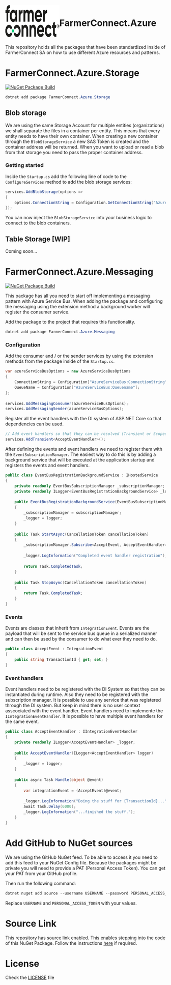 ﻿<img align="left" width="170" height="100" src=".github/fc-logo.png" />

# FarmerConnect.Azure

<br />

This repository holds all the packages that have been standardized inside of FarmerConnect SA on how to use different Azure resources and patterns.

# FarmerConnect.Azure.Storage

[![NuGet Package Build](https://github.com/farmerconnect/FarmerConnect.Azure/actions/workflows/workflow-storage.yml/badge.svg?branch=main)](https://github.com/farmerconnect/FarmerConnect.Azure/actions/workflows/workflow-storage.yml)

```powershell
dotnet add package FarmerConnect.Azure.Storage
```

## Blob storage

We are using the same Storage Account for multiple entities (organizations) we shall separate the files in a container per entity. This means that every entity needs to have their own container. When creating a new container through the `BlobStorageService` a new SAS Token is created and the container address will be returned. When you want to upload or read a blob from that storage you need to pass the proper container address.

### Getting started

Inside the `Startup.cs` add the following line of code to the `ConfigureServices` method to add the blob storage services:

```csharp
services.AddBlobStorage(options =>
{
    options.ConnectionString = Configuration.GetConnectionString("AzureStorage");
});
```

You can now inject the `BlobStorageService` into your business logic to connect to the blob containers.

## Table Storage [WIP]

Coming soon...

# FarmerConnect.Azure.Messaging

[![NuGet Package Build](https://github.com/farmerconnect/FarmerConnect.Azure/actions/workflows/workflow-messaging.yml/badge.svg?branch=main)](https://github.com/farmerconnect/FarmerConnect.Azure/actions/workflows/workflow-messaging.yml)

This package has all you need to start off implementing a messaging pattern with Azure Service Bus. When adding the package and configuring the messaging using the extension method a background worker will register the consumer service.

Add the package to the project that requires this functionality.

```powershell
dotnet add package FarmerConnect.Azure.Messaging
```

### Configuration

Add the consumer and / or the sender services by using the extension methods from the package inside of the `Startup.cs`.

```csharp
var azureServiceBusOptions = new AzureServiceBusOptions
{
    ConnectionString = Configuration["AzureServiceBus:ConnectionString"];
    QueueName = Configuration["AzureServiceBus:Queuename"];
};

services.AddMessagingConsumer(azureServiceBusOptions);
services.AddMessagingSender(azureServiceBusOptions);
```

Register all the event handlers with the DI system of ASP.NET Core so that dependencies can be used.

```csharp
// Add event handlers so that they can be resolved (Transient or Scoped)
services.AddTransient<AcceptEventHandler>();
```

After defining the events and event handlers we need to register them with the `EventSubscriptionManager`. The easiest way to do this is by adding a background service that will be executed at the application startup and registers the events and event handlers.

```csharp
public class EventBusRegistrationBackgroundService : IHostedService
{
    private readonly EventBusSubscriptionManager _subscriptionManager;
    private readonly ILogger<EventBusRegistrationBackgroundService> _logger;

    public EventBusRegistrationBackgroundService(EventBusSubscriptionManager subscriptionManager, ILogger<EventBusRegistrationBackgroundService> logger)
    {
        _subscriptionManager = subscriptionManager;
        _logger = logger;
    }

    public Task StartAsync(CancellationToken cancellationToken)
    {
        _subscriptionManager.Subscribe<AcceptEvent, AcceptEventHandler>();

        _logger.LogInformation("Completed event handler registration");

        return Task.CompletedTask;
    }

    public Task StopAsync(CancellationToken cancellationToken)
    {
        return Task.CompletedTask;
    }
}
```

### Events

Events are classes that inherit from `IntegrationEvent`. Events are the payload that will be sent to the service bus queue in a serialized manner and can then be used by the consumer to do what ever they need to do.

```csharp
public class AcceptEvent : IntegrationEvent
{
    public string TransactionId { get; set; }
}
```

### Event handlers
Event handlers need to be registered with the DI System so that they can be instantiated during runtime. Also they need to be registered with the subscription manager. It is possible to use any service that was registered through the DI system. But keep in mind there is no user context asscociated with the event handler. Event handlers need to implemente the `IIntegrationEventHandler`. It is possible to have multiple event handlers for the same event.

```csharp
public class AcceptEventHandler : IIntegrationEventHandler
{
    private readonly ILogger<AcceptEventHandler> _logger;

    public AcceptEventHandler(ILogger<AcceptEventHandler> logger)
    {
        _logger = logger;
    }

    public async Task Handle(object @event)
    {
        var integrationEvent = (AcceptEvent)@event;

        _logger.LogInformation("Doing the stuff for {TransactionId}...", integrationEvent.TransactionId);
        await Task.Delay(6000);
        _logger.LogInformation("...finished the stuff.");
    }
}
```

# Add GitHub to NuGet sources

We are using the GitHub NuGet feed. To be able to access it you need to add this feed to your NuGet Config file. Because the packages might be private you will need to provide a PAT (Personal Access Token). You can get your PAT from your GitHub profile.

Then run the following command: 

```powershell
dotnet nuget add source --username USERNAME --password PERSONAL_ACCESS_TOKEN --name farmerconnect-github "https://nuget.pkg.github.com/farmerconnect/index.json"
```

Replace `USERNAME` and `PERSONAL_ACCESS_TOKEN` with your values.

# Source Link

This repository has source link enabled. This enables stepping into the code of this NuGet Package. Follow the instructions [here](https://docs.microsoft.com/en-us/dotnet/standard/library-guidance/sourcelink) if required.

# License

Check the [LICENSE](LICENSE) file
